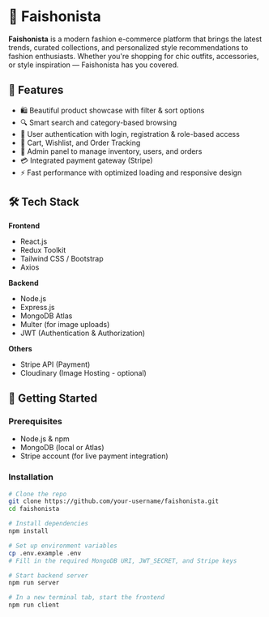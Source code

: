 # 👗 Faishonista

**Faishonista** is a modern fashion e-commerce platform that brings the latest trends, curated collections, and personalized style recommendations to fashion enthusiasts. Whether you're shopping for chic outfits, accessories, or style inspiration — Faishonista has you covered.

## 🌟 Features

- 🛍️ Beautiful product showcase with filter & sort options  
- 🔍 Smart search and category-based browsing  
- 👤 User authentication with login, registration & role-based access  
- 🛒 Cart, Wishlist, and Order Tracking  
- 🧾 Admin panel to manage inventory, users, and orders  
- 💳 Integrated payment gateway (Stripe)  
- ⚡ Fast performance with optimized loading and responsive design  

## 🛠️ Tech Stack

**Frontend**  
- React.js  
- Redux Toolkit  
- Tailwind CSS / Bootstrap  
- Axios  

**Backend**  
- Node.js  
- Express.js  
- MongoDB Atlas  
- Multer (for image uploads)  
- JWT (Authentication & Authorization)  

**Others**  
- Stripe API (Payment)  
- Cloudinary (Image Hosting - optional)  

## 🚀 Getting Started

### Prerequisites

- Node.js & npm  
- MongoDB (local or Atlas)  
- Stripe account (for live payment integration)

### Installation

```bash
# Clone the repo
git clone https://github.com/your-username/faishonista.git
cd faishonista

# Install dependencies
npm install

# Set up environment variables
cp .env.example .env
# Fill in the required MongoDB URI, JWT_SECRET, and Stripe keys

# Start backend server
npm run server

# In a new terminal tab, start the frontend
npm run client

